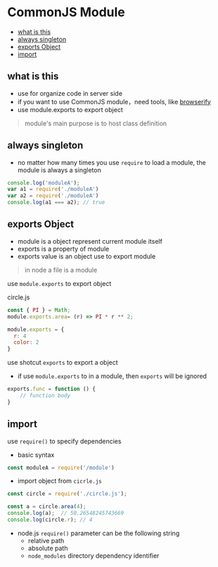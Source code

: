 # CommonJS Module

* [what is this](#what-is-this)
* [always singleton](#always-singleton)
* [exports Object](#exports-object)
* [import](#import)

## what is this

- use for organize code in server side
- if you want to use CommonJS module，need tools, like [browserify](npm-browserify.md)
- use module.exports to export object

> module's main purpose is to host class definition

## always singleton

- no matter how many times you use `require` to load a module, the module is always a singleton

```javascript
console.log('moduleA');
var a1 = require('./moduleA')
var a2 = require('./moduleA')
console.log(a1 === a2); // true
```

## exports Object

- module is a object represent current module itself
- exports is a property of module
- exports value is an object use to export module

> in node a file is a module

use `module.exports` to export object

circle.js

```js
const { PI } = Math;
module.exports.area= (r) => PI * r ** 2;

module.exports = {
  r: 4
  color: 2
}
```

use shotcut `exports` to export a object

- if use `module.exports` to in a module, then `exports` will be ignored

```javascript
exports.func = function () {
    // function body
}
```

## import

use `require()` to specify dependencies

- basic syntax

```js
const moduleA = require('/module')
```

- import object from `cicrle.js`

```js
const circle = require('./circle.js');

const a = circle.area(4);
console.log(a);  // 50.26548245743669
console.log(circle.r); // 4
```

- node.js `require()` parameter can be the following string
  - relative path
  - absolute path
  - `node_modules` directory dependency identifier

